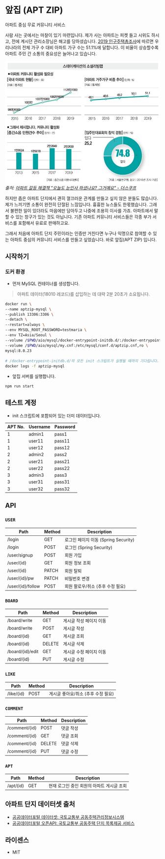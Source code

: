 # 앞집 (APT ZIP)

아파트 중심 무료 커뮤니티 서비스

사람 사는 곳에서는 마찰이 있기 마련입니다.
제가 사는 아파트는 피켓 들고 시위도 하시고, 전에 계시던 관리소장님은 해고를 당하셨습니다.
[2019 인구주택총조사](http://kostat.go.kr/portal/korea/kor_nw/1/2/2/index.board?bmode=read&bSeq=&aSeq=384690&pageNo=1&rowNum=10&navCount=10&currPg=&searchInfo=srch&sTarget=title&sTxt=2019)에 따르면 우리나라의 전체 가구 수 대비 아파트 가구 수는 51.1%에 달합니다.
이 비율이 상승할수록 아파트 주민 간 소통의 중요성은 늘어나고 있습니다.

![아파트 커뮤니티 활성화 필요성](apt-stat.jpg)
*출처: [아파트 갈등 해결책 "오늘도 눈인사 하셨나요? 그거예요" - 더스쿠프](https://m.post.naver.com/viewer/postView.nhn?volumeNo=29654178&memberNo=12494964)*


하지만 좁은 아파트 단지에서 괜히 껄끄러운 관계를 만들고 싶지 않은 분들도 많습니다.
제가 느끼기엔 소통이 완전히 단절된 느낌입니다.
흉흉한 뉴스들도 한몫했습니다.
그래서 불편한 일이 있더라도 마음에만 담아두고 나중에 조용히 이사를 가죠.
아파트에서 말할 수 있는 창구가 있는 것도 아닙니다.
기존 아파트 커뮤니티 서비스들은 각종 부가 서비스를 포함해서 유료로 판매하고요.

그래서 처음에 아파트 단지 주민이라는 인증만 거친다면
누구나 익명으로 참여할 수 있는 아파트 중심의 커뮤니티 서비스를 만들고 싶었습니다.
바로 앞집(APT ZIP) 입니다.

## 시작하기

### 도커 환경

- 먼저 MySQL 컨테이너를 생성합니다.

> 아파트 데이터(18010 레코드)를 삽입하는 데 대략 2분 20초가 소요됩니다.

```bash
docker run \
--name aptzip-mysql \
--publish 13306:3306 \
--detach \
--restart=always \
--env MYSQL_ROOT_PASSWORD=testmaria \
--env TZ=Asia/Seoul \
--volume /$PWD/aio/mysql/docker-entrypoint-initdb.d/:/docker-entrypoint-initdb.d/ \
--volume /$PWD/aio/mysql/my.cnf:/etc/mysql/conf.d/aptzip.cnf,ro \
mysql:8.0.23

# /docker-entrypoint-initdb.d/의 모든 init 스크립트가 실행될 때까지 기다립니다.
docker logs -f aptzip-mysql
```

- 앞집 서버를 실행합니다.

```bash
npm run start
```

## 테스트 계정

- init 스크립트에 포함되어 있는 더미 데이터입니다.

| APT No. | Username | Password |
| ------- | -------- | -------- |
| 1       | admin1   | pass1    |
| 1       | user11   | pass11   |
| 1       | user12   | pass12   |
| 2       | admin2   | pass2    |
| 2       | user21   | pass21   |
| 2       | user22   | pass22   |
| 3       | admin3   | pass3    |
| 3       | user31   | pass31   |
| 3       | user32   | pass32   |

## API

### `USER`

| Path              | Method | Description                          |
| ----------------- | ------ | ------------------------------------ |
| /login            | GET    | 로그인 페이지 이동 (Spring Security) |
| /login            | POST   | 로그인 (Spring Security)             |
| /user/signup      | POST   | 회원 가입                            |
| /user/{id}        | GET    | 회원 정보 조회                       |
| /user/{id}        | PATCH  | 회원 탈퇴                            |
| /user/{id}/pw     | PATCH  | 비밀번호 변경                        |
| /user/{id}/follow | POST   | 회원 팔로우/취소 (추후 수정 필요)    |

### `BOARD`

| Path             | Method | Description             |
| ---------------- | ------ | ----------------------- |
| /board/write     | GET    | 게시글 작성 페이지 이동 |
| /board/write     | POST   | 게시글 작성             |
| /board/{id}      | GET    | 게시글 조회             |
| /board/{id}      | DELETE | 게시글 삭제             |
| /board/{id}/edit | GET    | 게시글 수정 페이지 이동 |
| /board/{id}      | PUT    | 게시글 수정             |

### `LIKE`

| Path       | Method | Description                         |
| ---------- | ------ | ----------------------------------- |
| /like/{id} | POST   | 게시글 좋아요/취소 (추후 수정 필요) |

### `COMMENT`

| Path          | Method | Description |
| ------------- | ------ | ----------- |
| /comment/{id} | POST   | 댓글 작성   |
| /comment/{id} | GET    | 댓글 조회   |
| /comment/{id} | DELETE | 댓글 삭제   |
| /comment/{id} | PUT    | 댓글 수정   |

### `APT`

| Path      | Method | Description                                |
| --------- | ------ | ------------------------------------------ |
| /apt/{id} | GET    | 현재 로그인 중인 회원의 아파트 게시글 조회 |

## 아파트 단지 데이터셋 출처

- [공공데이터포털 데이터셋: 국토교통부 공동주택관리정보시스템](https://www.data.go.kr/data/15073271/fileData.do)
- [공공데이터포털 오픈API: 국토교통부 공동주택 단지 목록제공 서비스](https://www.data.go.kr/data/15057332/openapi.do)
## 라이센스

- MIT
